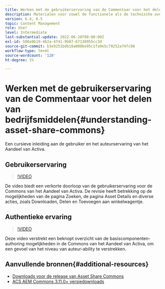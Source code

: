 ```yaml
---
title: Werken met de gebruikerservaring van de Commentaar voor het delen van bedrijfsmiddelen
description: Materialen voor zowel de functionele als de technische overeenkomst Activa Share Commons
version: 6.4, 6.5
topic: Content Management
role: User
level: Intermediate
last-substantial-update: 2022-06-20T00:00:00Z
exl-id: 500a9b10-462a-4f41-9b07-67138955cc3d
source-git-commit: b3e9251bdb18a008be95c1fa9e5c79252a74fc98
workflow-type: tm+mt
source-wordcount: '128'
ht-degree: 1%

---
```


# Werken met de gebruikerservaring van de Commentaar voor het delen van bedrijfsmiddelen{#understanding-asset-share-commons}

Een cursieve inleiding aan de gebruiker en het auteurservaring van het Aandeel van Activa.

## Gebruikerservaring

>[!VIDEO](https://video.tv.adobe.com/v/20497?quality=12&learn=on)

De video biedt een verkorte doorloop van de gebruikerservaring voor de Commons van het Aandeel van Activa. De revisie heeft betrekking op de mogelijkheden van de pagina Zoeken, de pagina Asset Details en diverse acties, zoals Downloaden, Delen en Toevoegen aan winkelwagentje.

## Authentieke ervaring

>[!VIDEO](https://video.tv.adobe.com/v/20498?quality=12&learn=on)

Deze video verstrekt een beknopt overzicht van de basiscomponenten-authoring mogelijkheden in de Commons van het Aandeel van Activa, om een gevoel van het niveau van auteur-ability te verstrekken.

## Aanvullende bronnen{#additional-resources}

* [Downloads voor de release van Asset Share Commons](https://github.com/Adobe-Marketing-Cloud/asset-share-commons/releases)
* [ACS AEM Commons 3.11.0+ versiedownloads](https://github.com/Adobe-Consulting-Services/acs-aem-commons/releases)

